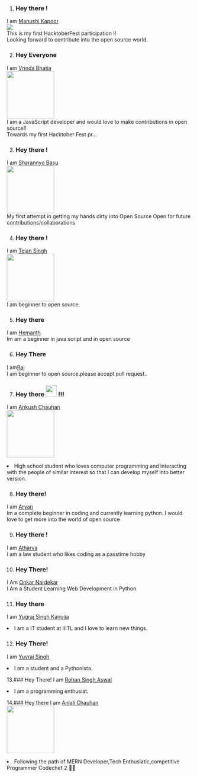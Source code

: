 1. ### Hey there !  
I am [Manushi Kapoor](https://manushikapoor.github.io/)  
<img src="https://img.icons8.com/bubbles/100/000000/girl-with-target.png"/>  
This is my first HacktoberFest participation !!  
Looking forward to contribute into the open source world.


2. ### Hey Everyone 

I am [Vrinda Bhatia](https://vrindabhatia999.github.io/)  
<img src="https://www.flaticon.com/svg/static/icons/svg/1508/1508880.svg" width="128" height="128" /><br>
I am a JavaScript developer and would love to make contributions in open source!!<br>
Towards my first Hacktober Fest pr...


3. ### Hey there !  
I am [Sharannyo Basu](https://github.com/sharannyobasu)  
<img src="https://avatars1.githubusercontent.com/u/55141861?s=460&u=81bcea5eb13995af1833ff684a78796ab798920c&v=4" width="128" height="128" />  
My first attempt in getting my hands dirty into Open Source
Open for future contributions/collaborations

4. ### Hey there !  
I am [Tejan Singh](https://github.com/tejan-singh)  
<img src="https://avatars2.githubusercontent.com/u/50990883?s=460&u=17dc74fae6985b2e189377cd4645ac685f932270&v=4" width="128" height="128"/>  
I am beginner to open source.

5. ### Hey there
I am [Hemanth ](https://github.com/mackdroid)<br>
Im am a beginner in java script and in open source 


6. ### Hey There
I am[Raj](https://github.com/rajsa074)<br>
I am beginner to open source.please accept pull request..


7. ### Hey there <img src="https://media.giphy.com/media/hvRJCLFzcasrR4ia7z/giphy.gif" width="30px"> <strong>!!!</strong>
I am [Ankush Chauhan](https://ankush-chauhan.web.app/)  
<img src="https://avatars1.githubusercontent.com/u/67872399?s=460&u=d803942e152d1f5efe7ed324cbe83cfc58c9b8f3&v=4" width="128" height="128"/>  
<li> High school student who loves computer programming and interacting with the people of similar interest so that I can develop myself into better version.</li>


8. ### Hey there!
I am [Aryan ](https://github.com/ryanGP-0)<br>
Im a complete beginner in coding and currently learning python. I would love to get more into the world of open source

9. ### Hey there !
I am [Atharva ](https://github.com/chimphanje)<br>
I am a law student who likes coding as a passtime hobby

10. ### Hey There!
I Am [Onkar Nardekar](https://github.com/OmiGitProjects)
<br>
I Am a Student Learning Web Development in Python

11. ### Hey there
I am [Yugraj Singh Kanojia](https://github.com/Yugraj124)  
<li> I am a IT student at IIITL and I love to learn new things.</li>


12. ### Hey There!
I am [Yuvraj Singh](https://github.com/Yuvraj-dada)  
<li> I am a student and a Pythonista.</li>

13.### Hey There!
I am [Rohan Singh Aswal](https://github.com/CyberRECKON)
<li>I am a programming enthusiat.</li>


 14.### Hey there
I am [Anjali Chauhan](https://github.com/anjali1102)  
<img src="https://avatars3.githubusercontent.com/u/56559378?s=460&u=fd4915f681fe96d4a42d4498db67f9666152b449&v=4" width="128" height="128" />  
<li>Following the path of MERN Developer,Tech Enthusiatic,competitive Programmer Codechef 2 🌟🌟 </li>

